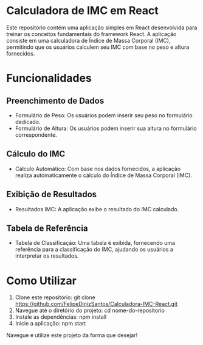 # Calculadora de IMC em React 

Este repositório contém uma aplicação simples em React desenvolvida para treinar os conceitos fundamentais do framework React. A aplicação consiste em uma calculadora de Índice de Massa Corporal (IMC), permitindo que os usuários calculem seu IMC com base no peso e altura fornecidos.

# Funcionalidades
## Preenchimento de Dados
* Formulário de Peso: Os usuários podem inserir seu peso no formulário dedicado.
* Formulário de Altura: Os usuários podem inserir sua altura no formulário correspondente.
## Cálculo do IMC
* Cálculo Automático: Com base nos dados fornecidos, a aplicação realiza automaticamente o cálculo do Índice de Massa Corporal (IMC).
## Exibição de Resultados
* Resultados IMC: A aplicação exibe o resultado do IMC calculado.
## Tabela de Referência
* Tabela de Classificação: Uma tabela é exibida, fornecendo uma referência para a classificação do IMC, ajudando os usuários a interpretar os resultados. 

# Como Utilizar 
1. Clone este repositório: git clone https://github.com/FelipeDinizSantos/Calculadora-IMC-React.git
2. Navegue até o diretório do projeto: cd nome-do-repositorio
3. Instale as dependências: npm install
4. Inicie a aplicação: npm start

Navegue e utilize este projeto da forma que desejar! 
